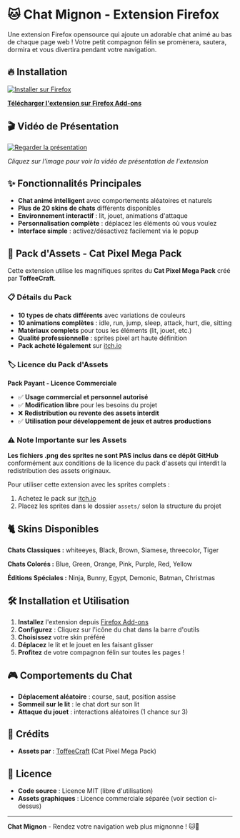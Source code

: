 # 🐱 Chat Mignon - Extension Firefox

Une extension Firefox opensource qui ajoute un adorable chat animé au bas de chaque page web ! Votre petit compagnon félin se promènera, sautera, dormira et vous divertira pendant votre navigation.

## 🔥 Installation

[![Installer sur Firefox](https://addons.cdn.mozilla.net/static/img/addons-buttons/AMO-button_1.png)](https://addons.mozilla.org/en-US/firefox/addon/chat-mignon/)

**[Télécharger l'extension sur Firefox Add-ons](https://addons.mozilla.org/en-US/firefox/addon/chat-mignon/)**

## 🎬 Vidéo de Présentation

[![Regarder la présentation](https://img.youtube.com/vi/213R7YDWRdQ/maxresdefault.jpg)](https://www.youtube.com/watch?v=213R7YDWRdQ)

*Cliquez sur l'image pour voir la vidéo de présentation de l'extension*

## ✨ Fonctionnalités Principales

- **Chat animé intelligent** avec comportements aléatoires et naturels
- **Plus de 20 skins de chats** différents disponibles
- **Environnement interactif** : lit, jouet, animations d'attaque
- **Personnalisation complète** : déplacez les éléments où vous voulez
- **Interface simple** : activez/désactivez facilement via le popup

## 🎨 Pack d'Assets - Cat Pixel Mega Pack

Cette extension utilise les magnifiques sprites du **Cat Pixel Mega Pack** créé par **ToffeeCraft**.

### 📋 Détails du Pack
- **10 types de chats différents** avec variations de couleurs
- **10 animations complètes** : idle, run, jump, sleep, attack, hurt, die, sitting
- **Matériaux complets** pour tous les éléments (lit, jouet, etc.)
- **Qualité professionnelle** : sprites pixel art haute définition
- **Pack acheté légalement** sur [itch.io](https://toffeecraft.itch.io/cat-pixel-mega-pack)

### 🏷️ Licence du Pack d'Assets

**Pack Payant - Licence Commerciale**

- ✅ **Usage commercial et personnel autorisé**
- ✅ **Modification libre** pour les besoins du projet
- ❌ **Redistribution ou revente des assets interdit**
- ✅ **Utilisation pour développement de jeux et autres productions**

### ⚠️ Note Importante sur les Assets

**Les fichiers .png des sprites ne sont PAS inclus dans ce dépôt GitHub** conformément aux conditions de la licence du pack d'assets qui interdit la redistribution des assets originaux.

Pour utiliser cette extension avec les sprites complets :
1. Achetez le pack sur [itch.io](https://toffeecraft.itch.io/cat-pixel-mega-pack)
2. Placez les sprites dans le dossier `assets/` selon la structure du projet

## 🐈 Skins Disponibles

**Chats Classiques :** whiteeyes, Black, Brown, Siamese, threecolor, Tiger

**Chats Colorés :** Blue, Green, Orange, Pink, Purple, Red, Yellow

**Éditions Spéciales :** Ninja, Bunny, Egypt, Demonic, Batman, Christmas

## 🛠️ Installation et Utilisation

1. **Installez** l'extension depuis [Firefox Add-ons](https://addons.mozilla.org/en-US/firefox/addon/chat-mignon/)
2. **Configurez** : Cliquez sur l'icône du chat dans la barre d'outils
3. **Choisissez** votre skin préféré
4. **Déplacez** le lit et le jouet en les faisant glisser
5. **Profitez** de votre compagnon félin sur toutes les pages !

## 🎮 Comportements du Chat

- **Déplacement aléatoire** : course, saut, position assise
- **Sommeil sur le lit** : le chat dort sur son lit
- **Attaque du jouet** : interactions aléatoires (1 chance sur 3)

## 👤 Crédits

- **Assets par** : [ToffeeCraft](https://toffeecraft.itch.io/) (Cat Pixel Mega Pack)

## 📄 Licence

- **Code source** : Licence MIT (libre d'utilisation)
- **Assets graphiques** : Licence commerciale séparée (voir section ci-dessus)

---

**Chat Mignon** - Rendez votre navigation web plus mignonne ! 🐱💝 